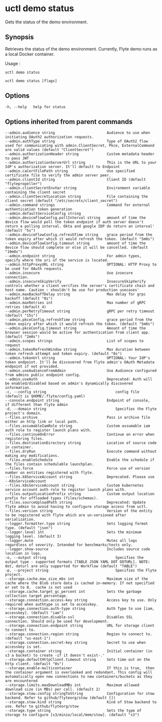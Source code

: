# uctl demo status

Gets the status of the demo environment.

## Synopsis

Retrieves the status of the demo environment. Currently, Flyte demo runs
as a local Docker container.

Usage :

    uctl demo status 

    uctl demo status [flags]

## Options

    -h, --help   help for status

## Options inherited from parent commands

    --admin.audience string                        Audience to use when initiating OAuth2 authorization requests.
    --admin.authType string                        Type of OAuth2 flow used for communicating with admin.ClientSecret, Pkce, ExternalCommand are valid values (default "ClientSecret")
    --admin.authorizationHeader string             Custom metadata header to pass JWT
    --admin.authorizationServerUrl string          This is the URL to your IdP's authorization server. It'll default to Endpoint
    --admin.caCertFilePath string                  Use specified certificate file to verify the admin server peer.
    --admin.clientId string                        Client ID (default "flytepropeller")
    --admin.clientSecretEnvVar string              Environment variable containing the client secret
    --admin.clientSecretLocation string            File containing the client secret (default "/etc/secrets/client_secret")
    --admin.command strings                        Command for external authentication token generation
    --admin.defaultServiceConfig string            
    --admin.deviceFlowConfig.pollInterval string   amount of time the device flow would poll the token endpoint if auth server doesn't return a polling interval. Okta and google IDP do return an interval' (default "5s")
    --admin.deviceFlowConfig.refreshTime string    grace period from the token expiry after which it would refresh the token. (default "5m0s")
    --admin.deviceFlowConfig.timeout string        amount of time the device flow should complete or else it will be cancelled. (default "10m0s")
    --admin.endpoint string                        For admin types,  specify where the uri of the service is located.
    --admin.httpProxyURL string                    OPTIONAL: HTTP Proxy to be used for OAuth requests.
    --admin.insecure                               Use insecure connection.
    --admin.insecureSkipVerify                     InsecureSkipVerify controls whether a client verifies the server's certificate chain and host name. Caution : shouldn't be use for production usecases'
    --admin.maxBackoffDelay string                 Max delay for grpc backoff (default "8s")
    --admin.maxRetries int                         Max number of gRPC retries (default 4)
    --admin.perRetryTimeout string                 gRPC per retry timeout (default "15s")
    --admin.pkceConfig.refreshTime string          grace period from the token expiry after which it would refresh the token. (default "5m0s")
    --admin.pkceConfig.timeout string              Amount of time the browser session would be active for authentication from client app. (default "2m0s")
    --admin.scopes strings                         List of scopes to request
    --admin.tokenRefreshWindow string              Max duration between token refresh attempt and token expiry. (default "0s")
    --admin.tokenUrl string                        OPTIONAL: Your IdP's token endpoint. It'll be discovered from flyte admin's OAuth Metadata endpoint if not provided.
    --admin.useAudienceFromAdmin                   Use Audience configured from admins public endpoint config.
    --admin.useAuth                                Deprecated: Auth will be enabled/disabled based on admin's dynamically discovered information.
    -c, --config string                                config file (default is $HOME/.flyte/config.yaml)
    --console.endpoint string                      Endpoint of console,  if different than flyte admin
    -d, --domain string                                Specifies the Flyte project's domain.
    --files.archive                                Pass in archive file either an http link or local path.
    --files.assumableIamRole string                Custom assumable iam auth role to register launch plans with.
    --files.continueOnError                        Continue on error when registering files.
    --files.destinationDirectory string            Location of source code in container.
    --files.dryRun                                 Execute command without making any modifications.
    --files.enableSchedule                         Enable the schedule if the files contain schedulable launchplan.
    --files.force                                  Force use of version number on entities registered with flyte.
    --files.k8ServiceAccount string                Deprecated. Please use --K8sServiceAccount
    --files.k8sServiceAccount string               Custom kubernetes service account auth role to register launch plans with.
    --files.outputLocationPrefix string            Custom output location prefix for offloaded types (files/schemas).
    --files.sourceUploadPath string                Deprecated: Update flyte admin to avoid having to configure storage access from uctl.
    --files.version string                         Version of the entity to be registered with flyte which are un-versioned after serialization.
    --logger.formatter.type string                 Sets logging format type. (default "json")
    --logger.level int                             Sets the minimum logging level. (default 3)
    --logger.mute                                  Mutes all logs regardless of severity. Intended for benchmarks/tests only.
    --logger.show-source                           Includes source code location in logs.
    -o, --output string                                Specifies the output type - supported formats [TABLE JSON YAML DOT DOTURL]. NOTE: dot, doturl are only supported for Workflow (default "TABLE")
    -p, --project string                               Specifies the Flyte project.
    --storage.cache.max_size_mbs int               Maximum size of the cache where the Blob store data is cached in-memory. If not specified or set to 0,  cache is not used
    --storage.cache.target_gc_percent int          Sets the garbage collection target percentage.
    --storage.connection.access-key string         Access key to use. Only required when authtype is set to accesskey.
    --storage.connection.auth-type string          Auth Type to use [iam, accesskey]. (default "iam")
    --storage.connection.disable-ssl               Disables SSL connection. Should only be used for development.
    --storage.connection.endpoint string           URL for storage client to connect to.
    --storage.connection.region string             Region to connect to. (default "us-east-1")
    --storage.connection.secret-key string         Secret to use when accesskey is set.
    --storage.container string                     Initial container (in s3 a bucket) to create -if it doesn't exist-.'
    --storage.defaultHttpClient.timeout string     Sets time out on the http client. (default "0s")
    --storage.enable-multicontainer                If this is true,  then the container argument is overlooked and redundant. This config will automatically open new connections to new containers/buckets as they are encountered
    --storage.limits.maxDownloadMBs int            Maximum allowed download size (in MBs) per call. (default 2)
    --storage.stow.config stringToString           Configuration for stow backend. Refer to github/flyteorg/stow (default [])
    --storage.stow.kind string                     Kind of Stow backend to use. Refer to github/flyteorg/stow
    --storage.type string                          Sets the type of storage to configure [s3/minio/local/mem/stow]. (default "s3")
